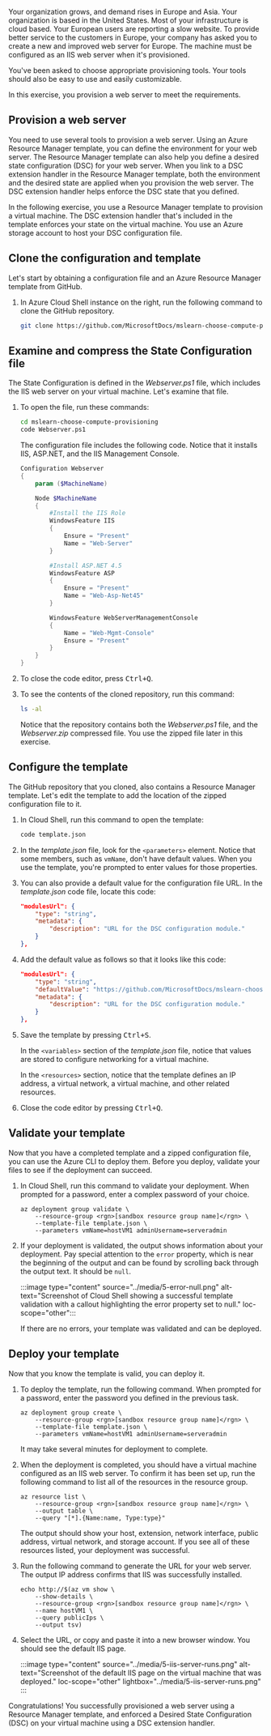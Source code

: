 Your organization grows, and demand rises in Europe and Asia. Your organization is based in the United States. Most of your infrastructure is cloud based. Your European users are reporting a slow website. To provide better service to the customers in Europe, your company has asked you to create a new and improved web server for Europe. The machine must be configured as an IIS web server when it's provisioned.

You've been asked to choose appropriate provisioning tools. Your tools should also be easy to use and easily customizable.

In this exercise, you provision a web server to meet the requirements.

## Provision a web server

You need to use several tools to provision a web server. Using an Azure Resource Manager template, you can define the environment for your web server. The Resource Manager template can also help you define a desired state configuration (DSC) for your web server. When you link to a DSC extension handler in the Resource Manager template, both the environment and the desired state are applied when you provision the web server. The DSC extension handler helps enforce the DSC state that you defined.

In the following exercise, you use a Resource Manager template to provision a virtual machine. The DSC extension handler that's included in the template enforces your state on the virtual machine. You use an Azure storage account to host your DSC configuration file.

## Clone the configuration and template

Let's start by obtaining a configuration file and an Azure Resource Manager template from GitHub.

1. In Azure Cloud Shell instance on the right, run the following command to clone the GitHub repository.

    ```bash
    git clone https://github.com/MicrosoftDocs/mslearn-choose-compute-provisioning.git
    ```

## Examine and compress the State Configuration file

The State Configuration is defined in the *Webserver.ps1* file, which includes the IIS web server on your virtual machine. Let's examine that file.

1. To open the file, run these commands:

    ```bash
    cd mslearn-choose-compute-provisioning
    code Webserver.ps1
    ```

    The configuration file includes the following code. Notice that it installs IIS, ASP.NET, and the IIS Management Console.

    ```powershell
    Configuration Webserver
    {
        param ($MachineName)

        Node $MachineName
        {
            #Install the IIS Role
            WindowsFeature IIS
            {
                Ensure = "Present"
                Name = "Web-Server"
            }

            #Install ASP.NET 4.5
            WindowsFeature ASP
            {
                Ensure = "Present"
                Name = "Web-Asp-Net45"
            }

            WindowsFeature WebServerManagementConsole
            {
                Name = "Web-Mgmt-Console"
                Ensure = "Present"
            }
        }
    }
    ```

1. To close the code editor, press <kbd>Ctrl+Q</kbd>.

1. To see the contents of the cloned repository, run this command:

    ```bash
    ls -al
    ```

    Notice that the repository contains both the *Webserver.ps1* file, and the *Webserver.zip* compressed file. You use the zipped file later in this exercise.

## Configure the template

The GitHub repository that you cloned, also contains a Resource Manager template. Let's edit the template to add the location of the zipped configuration file to it.

1. In Cloud Shell, run this command to open the template:

    ```bash
    code template.json
    ```

1. In the *template.json* file, look for the `<parameters>` element. Notice that some members, such as `vmName`, don't have default values. When you use the template, you're prompted to enter values for those properties.

1. You can also provide a default value for the configuration file URL. In the *template.json* code file, locate this code:

    ```json
    "modulesUrl": {
        "type": "string",
        "metadata": {
            "description": "URL for the DSC configuration module."
        }
    },
    ```

1. Add the default value as follows so that it looks like this code:

    ```json
    "modulesUrl": {
        "type": "string",
        "defaultValue": "https://github.com/MicrosoftDocs/mslearn-choose-compute-provisioning/raw/master/Webserver.zip",
        "metadata": {
            "description": "URL for the DSC configuration module."
        }
    },
    ```

1. Save the template by pressing <kbd>Ctrl+S</kbd>.

    In the `<variables>` section of the *template.json* file, notice that values are stored to configure networking for a virtual machine.

    In the `<resources>` section, notice that the template defines an IP address, a virtual network, a virtual machine, and other related resources.

1. Close the code editor by pressing <kbd>Ctrl+Q</kbd>.

## Validate your template

Now that you have a completed template and a zipped configuration file, you can use the Azure CLI to deploy them. Before you deploy, validate your files to see if the deployment can succeed.

1. In Cloud Shell, run this command to validate your deployment. When prompted for a password, enter a complex password of your choice.

    ```azurecli
    az deployment group validate \
        --resource-group <rgn>[sandbox resource group name]</rgn> \
        --template-file template.json \
        --parameters vmName=hostVM1 adminUsername=serveradmin
    ```

1. If your deployment is validated, the output shows information about your deployment. Pay special attention to the `error` property, which is near the beginning of the output and can be found by scrolling back through the output text. It should be `null`.

    :::image type="content" source="../media/5-error-null.png" alt-text="Screenshot of Cloud Shell showing a successful template validation with a callout highlighting the error property set to null." loc-scope="other"::: <!-- no-loc -->

    If there are no errors, your template was validated and can be deployed.

## Deploy your template

Now that you know the template is valid, you can deploy it.

1. To deploy the template, run the following command. When prompted for a password, enter the password you defined in the previous task.

    ```azurecli
    az deployment group create \
        --resource-group <rgn>[sandbox resource group name]</rgn> \
        --template-file template.json \
        --parameters vmName=hostVM1 adminUsername=serveradmin
    ```

    It may take several minutes for deployment to complete.

1. When the deployment is completed, you should have a virtual machine configured as an IIS web server. To confirm it has been set up, run the following command to list all of the resources in the resource group.

    ```azurecli
    az resource list \
        --resource-group <rgn>[sandbox resource group name]</rgn> \
        --output table \
        --query "[*].{Name:name, Type:type}"
    ```

    The output should show your host, extension, network interface, public address, virtual network, and storage account. If you see all of these resources listed, your deployment was successful.

1. Run the following command to generate the URL for your web server. The output IP address confirms that IIS was successfully installed.

    ```azurecli
    echo http://$(az vm show \
        --show-details \
        --resource-group <rgn>[sandbox resource group name]</rgn> \
        --name hostVM1 \
        --query publicIps \
        --output tsv)
    ```

1. Select the URL, or copy and paste it into a new browser window. You should see the default IIS page.

    :::image type="content" source="../media/5-iis-server-runs.png" alt-text="Screenshot of the default IIS page on the virtual machine that was deployed." loc-scope="other" lightbox="../media/5-iis-server-runs.png" :::

Congratulations! You successfully provisioned a web server using a Resource Manager template, and enforced a Desired State Configuration (DSC) on your virtual machine using a DSC extension handler.
